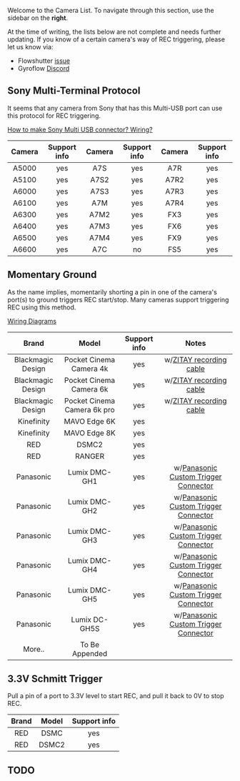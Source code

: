 Welcome to the Camera List. To navigate through this section, use the sidebar on the **right**.

At the time of writing, the lists below are not complete and needs further updating. If you know of a certain camera's way of REC triggering, please let us know via:

- Flowshutter [issue](https://github.com/gyroflow/flowshutter/issues/82)
- Gyroflow [Discord](https://discord.gg/WfxZZXjpke)

## Sony Multi-Terminal Protocol

It seems that any camera from Sony that has this Multi-USB port can use this protocol for REC triggering.

[How to make Sony Multi USB connector? Wiring?](wiring.md#sony-multi-usb)

| Camera | Support info | Camera | Support info | Camera | Support info |
| :---: | :---: | :---: | :---: | :---: | :---: |
| A5000 |  yes  |  A7S  |  yes  |  A7R  |  yes  |
| A5100 |  yes  | A7S2  |  yes  | A7R2  |  yes  |
| A6000 |  yes  | A7S3  |  yes  | A7R3  |  yes  |
| A6100 |  yes  |  A7M  |  yes  | A7R4  |  yes  |
| A6300 |  yes  | A7M2  |  yes  |  FX3  |  yes  |
| A6400 |  yes  | A7M3  |  yes  |  FX6  |  yes  |
| A6500 |  yes  | A7M4  |  yes  |  FX9  |  yes  |
| A6600 |  yes  |  A7C  |   no  |  FS5  |  yes  |

## Momentary Ground

As the name implies, momentarily shorting a pin in one of the camera's port(s) to ground triggers REC start/stop. Many cameras support triggering REC using this method.

[Wiring Diagrams](wiring.md#momentary-ground)

| Brand | Model | Support info | Notes | 
| :---: | :---: | :---: | :---: |
| Blackmagic Design | Pocket Cinema Camera 4k | yes | w/[ZITAY recording cable](https://www.zitay.net/ZITAY-BlackMagic-Design-Pocket-Cinema-Camera-4K-BMPCC-6K-Controlling-Cable-Controller-p931336.html) |
| Blackmagic Design | Pocket Cinema Camera 6k | yes | w/[ZITAY recording cable](https://www.zitay.net/ZITAY-BlackMagic-Design-Pocket-Cinema-Camera-4K-BMPCC-6K-Controlling-Cable-Controller-p931336.html) |
| Blackmagic Design | Pocket Cinema Camera 6k pro | yes | w/[ZITAY recording cable](https://www.zitay.net/ZITAY-BlackMagic-Design-Pocket-Cinema-Camera-4K-BMPCC-6K-Controlling-Cable-Controller-p931336.html) |
| Kinefinity | MAVO Edge 6K | yes |
| Kinefinity | MAVO Edge 8K | yes |
| RED | DSMC2 | yes |
| RED | RANGER | yes |
| Panasonic | Lumix DMC-GH1 | yes | w/[Panasonic Custom Trigger Connector](wiring.md#panasonic-lumix-remote-connector) |
| Panasonic | Lumix DMC-GH2 | yes | w/[Panasonic Custom Trigger Connector](wiring.md#panasonic-lumix-remote-connector) |
| Panasonic | Lumix DMC-GH3 | yes | w/[Panasonic Custom Trigger Connector](wiring.md#panasonic-lumix-remote-connector) |
| Panasonic | Lumix DMC-GH4 | yes | w/[Panasonic Custom Trigger Connector](wiring.md#panasonic-lumix-remote-connector) |
| Panasonic | Lumix DMC-GH5 | yes | w/[Panasonic Custom Trigger Connector](wiring.md#panasonic-lumix-remote-connector) |
| Panasonic | Lumix DC-GH5S | yes | w/[Panasonic Custom Trigger Connector](wiring.md#panasonic-lumix-remote-connector) |
| More.. | To Be Appended | |


## 3.3V Schmitt Trigger

Pull a pin of a port to 3.3V level to start REC, and pull it back to 0V to stop REC.

| Brand | Model | Support info |
| :---: | :---: | :---: |
| RED | DSMC | yes |
| RED | DSMC2 | yes |

## TODO